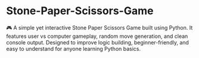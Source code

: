 # Stone-Paper-Scissors-Game
🎮 A simple yet interactive Stone Paper Scissors Game built using Python. It features user vs computer gameplay, random move generation, and clean console output. Designed to improve logic building, beginner-friendly, and easy to understand for anyone learning Python basics.
